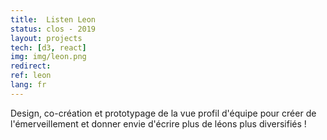 ```yaml
---
title:  Listen Leon
status: clos - 2019
layout: projects
tech: [d3, react]
img: img/leon.png
redirect:
ref: leon
lang: fr
---
```


Design, co-création et prototypage de la vue profil d'équipe pour créer de l'émerveillement et donner envie d'écrire plus de léons plus diversifiés !
